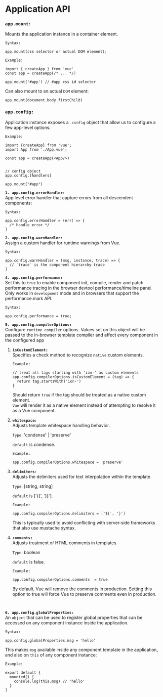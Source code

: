 # Application API

### **`app.mount:`**<br/>

Mounts the application instance in a container element.

`Syntax:`

```
app.mount(css selector or actual DOM element);
```

`Example:`

```
import { createApp } from 'vue'
const app = createApp(/* ... */)

app.mount('#app') // #app css id selector
```

Can also mount to an actual `DOM` element:

```
app.mount(document.body.firstChild)
```

### **`app.config:`**

Application instance exposes a `.config` object that allow us to configure a few app-level options.

`Example:`

```
import {createApp} from 'vue';
import App from './App.vue';

const app = createApp(<App/>)


// config object
app.config.[handlers]

app.mount("#app")
```

**`1. app.config.errorHandler: `** <br/>
App level error handler that capture errors from all descendent components:

`Syntax:`

```
app.config.errorHandler = (err) => {
  /* handle error */
}
```

**`2. app.config.warnHandler: `** <br/>
Assign a custom handler for runtime warnings from Vue.

`Syntax:`

```
app.config.warnHandler = (msg, instance, trace) => {
  // `trace` is the component hierarchy trace
}
```

**`4. app.config.performance: `** <br/>
Set this to `true` to enable component init, compile, render and patch performance tracing in the browser devtool performance/timeline panel. Only works in `development` mode and in browsers that support the performance.mark API.

`Syntax:`

```
app.config.performance = true;
```

**`5. app.config.compilerOptions: `** <br/>
Configure `runtime compiler` options. Values set on this object will be passed to the in-browser template compiler and affect every component in the configured app

1. **`isCustomElement:`** <br/>
   Specifies a check method to recognize `native` custom elements.

   `Example:`

   ```
   // treat all tags starting with 'ion-' as custom elements
   app.config.compilerOptions.isCustomElement = (tag) => {
     return tag.startsWith('ion-')
   }
   ```

   Should return `true` if the tag should be treated as a native custom element. <br/> `Vue` will render it as a native element instead of attempting to resolve it as a Vue component.

2. **`whitespace:`** <br/>
   Adjusts template whitespace handling behavior.

   `Type`: 'condense' | 'preserve'

   `default` is condense.

   `Example:`

   ```
   app.config.compilerOptions.whitespace = 'preserve'
   ```

3. **`delimiters:`** <br/>
   Adjusts the delimiters used for text interpolation within the template.

   `Type`: [string, string]

   `default` is ['{{', '}}'].

   `Example:`

   ```
   app.config.compilerOptions.delimiters = ['${', '}']
   ```

   This is typically used to avoid conflicting with server-side frameworks that also use mustache syntax.

4. **`comments:`** <br/>
   Adjusts treatment of HTML comments in templates.

   `Type`: boolean

   `default` is false.

   `Example:`

   ```
   app.config.compilerOptions.comments  = true
   ```

   By default, Vue will remove the comments in production. Setting this option to true will force Vue to preserve comments even in production.

<br/>

**`6. app.config.globalProperties: `** <br/>
An `object` that can be used to register global properties that can be accessed on any component instance inside the application.

`Syntax:`

```
app.config.globalProperties.msg = 'hello'
```

This makes `msg` available inside any component template in the application, and also on `this` of any component instance:

`Example:`

```
export default {
  mounted() {
    console.log(this.msg) // 'hello'
  }
}
```
